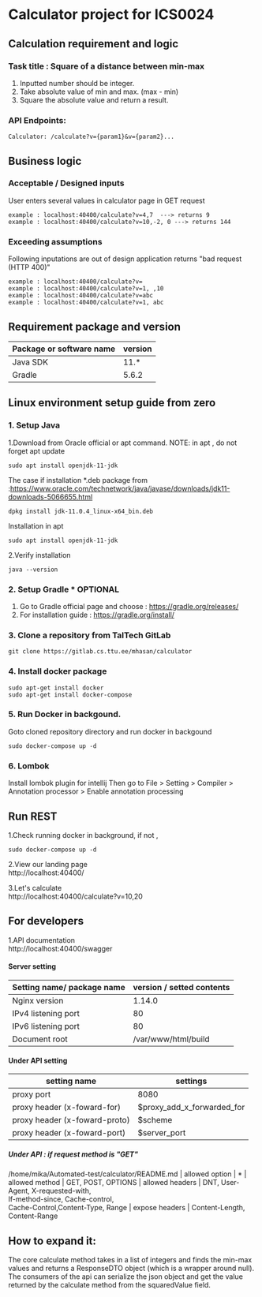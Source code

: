 # **Calculator project for ICS0024**
## Calculation requirement and logic
### Task title : Square of a distance between min-max
1. Inputted number should be integer.
2. Take absolute value of min and max. (max - min)
3. Square the absolute value and return a result.  

### API Endpoints:
    Calculator: /calculate?v={param1}&v={param2}...
         
## Business logic    
### Acceptable / Designed inputs
User enters several values in calculator page in GET request 
 
    example : localhost:40400/calculate?v=4,7  ---> returns 9  
    example : localhost:40400/calculate?v=10,-2, 0 ---> returns 144  


### Exceeding assumptions
Following inputations are out of design application returns "bad request (HTTP 400)"  
    
    example : localhost:40400/calculate?v=  
    example : localhost:40400/calculate?v=1, ,10  
    example : localhost:40400/calculate?v=abc  
    example : localhost:40400/calculate?v=1, abc



## Requirement package and version
| Package or software name | version |
| -------------------------| ------- |
| Java SDK|                   11.*
| Gradle  |                  5.6.2

## Linux environment setup guide from zero
### 1. Setup Java 
1.Download from Oracle official or apt command. NOTE: in apt , do not forget apt update  
```
sudo apt install openjdk-11-jdk
```
The case if installation *.deb package from :https://www.oracle.com/technetwork/java/javase/downloads/jdk11-downloads-5066655.html
```
dpkg install jdk-11.0.4_linux-x64_bin.deb
```
   Installation in apt 
```
sudo apt install openjdk-11-jdk
```
2.Verify installation 
```
java --version
```

### 2. Setup Gradle * OPTIONAL
1. Go to Gradle official page and choose : https://gradle.org/releases/
2. For installation guide : https://gradle.org/install/


### 3. Clone a repository from TalTech GitLab 
```
git clone https://gitlab.cs.ttu.ee/mhasan/calculator
```
### 4. Install docker package
```
sudo apt-get install docker
sudo apt-get install docker-compose
```
### 5. Run Docker in backgound.
Goto cloned repository directory and run docker in backgound
```
sudo docker-compose up -d
```

### 6. Lombok
Install lombok plugin for intellij
Then go to File > Setting > Compiler > Annotation processor > Enable annotation processing


## Run REST 
1.Check running docker in background, if not , 
```
sudo docker-compose up -d
```

2.View our landing page   
http://localhost:40400/


3.Let's calculate   
http://localhost:40400/calculate?v=10,20



## For developers 

1.API documentation  
http://localhost:40400/swagger

#### Server setting  
| Setting name/ package name | version / setted contents |
| -------------------------| ------- |
| Nginx version| 1.14.0
| IPv4 listening port| 80
| IPv6 listening port| 80
| Document root  | /var/www/html/build

#### Under API setting  
| setting name | settings |
| -------------------------| ------- |
| proxy port  | 8080
| proxy header (x-foward-for)  |$proxy_add_x_forwarded_for 
| proxy header (x-foward-proto)  |$scheme
| proxy header (x-foward-port)  |$server_port

##### Under API : if request method is "GET"  
/home/mika/Automated-test/calculator/README.md
| allowed option  | *
| allowed method | GET, POST, OPTIONS
| allowed headers | DNT, User-Agent,  X-requested-with, <br> If-method-since,   Cache-control, <br> Cache-Control,Content-Type, Range
| expose headers  | Content-Length, Content-Range

## How to expand it:
The core calculate method takes in a list of integers and finds the min-max values 
and returns a ResponseDTO object (which is a wrapper around null).
The consumers of the api can serialize the json object and get the value returned 
by the calculate method from the squaredValue field.
